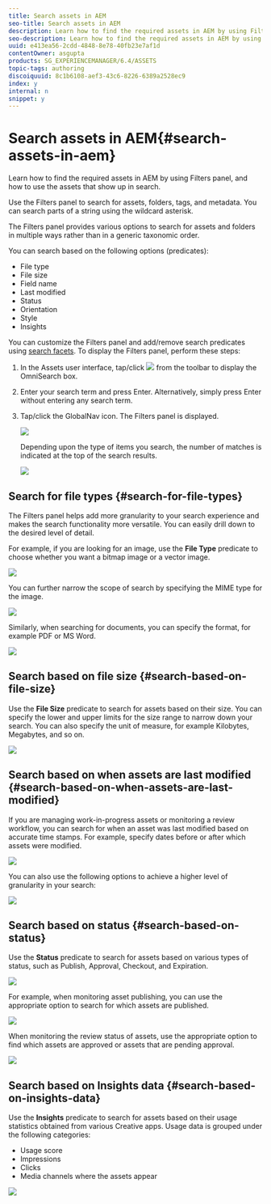 ```yaml
---
title: Search assets in AEM
seo-title: Search assets in AEM
description: Learn how to find the required assets in AEM by using Filters panel, and how to use the assets that show up in search.
seo-description: Learn how to find the required assets in AEM by using Filters panel, and how to use the assets that show up in search.
uuid: e413ea56-2cdd-4848-8e78-40fb23e7af1d
contentOwner: asgupta
products: SG_EXPERIENCEMANAGER/6.4/ASSETS
topic-tags: authoring
discoiquuid: 8c1b6108-aef3-43c6-8226-6389a2528ec9
index: y
internal: n
snippet: y
---
```


# Search assets in AEM{#search-assets-in-aem}

Learn how to find the required assets in AEM by using Filters panel, and how to use the assets that show up in search.

Use the Filters panel to search for assets, folders, tags, and metadata. You can search parts of a string using the wildcard asterisk.

The Filters panel provides various options to search for assets and folders in multiple ways rather than in a generic taxonomic order.

You can search based on the following options (predicates):

* File type
* File size
* Field name
* Last modified
* Status
* Orientation
* Style
* Insights

You can customize the Filters panel and add/remove search predicates using [search facets](../../assets/using/search-facets.md). To display the Filters panel, perform these steps:

1. In the Assets user interface, tap/click ![](assets/search_icon.png) from the toolbar to display the OmniSearch box.
1. Enter your search term and press Enter. Alternatively, simply press Enter without entering any search term. 
1. Tap/click the GlobalNav icon. The Filters panel is displayed. 

   ![](assets/filters_panel-1.png)

   Depending upon the type of items you search, the number of matches is indicated at the top of the search results.

   ![](assets/numer_of_searches.png)

## Search for file types {#search-for-file-types}

The Filters panel helps add more granularity to your search experience and makes the search functionality more versatile. You can easily drill down to the desired level of detail.

For example, if you are looking for an image, use the **File Type** predicate to choose whether you want a bitmap image or a vector image.

![](assets/image_type.png)

You can further narrow the scope of search by specifying the MIME type for the image.

![](assets/mime_type.png)

Similarly, when searching for documents, you can specify the format, for example PDF or MS Word.

![](assets/documents.png)

## Search based on file size {#search-based-on-file-size}

Use the **File Size** predicate to search for assets based on their size. You can specify the lower and upper limits for the size range to narrow down your search. You can also specify the unit of measure, for example Kilobytes, Megabytes, and so on.

![](assets/unit_of_measure.png)

## Search based on when assets are last modified {#search-based-on-when-assets-are-last-modified}

If you are managing work-in-progress assets or monitoring a review workflow, you can search for when an asset was last modified based on accurate time stamps. For example, specify dates before or after which assets were modified. 

![](assets/last_modified_dates.png)

You can also use the following options to achieve a higher level of granularity in your search: 

![](assets/timestamp.png)

## Search based on status {#search-based-on-status}

Use the **Status** predicate to search for assets based on various types of status, such as Publish, Approval, Checkout, and Expiration.

![](assets/status.png)

For example, when monitoring asset publishing, you can use the appropriate option to search for which assets are published.

![](assets/publish.png)

When monitoring the review status of assets, use the appropriate option to find which assets are approved or assets that are pending approval.

![](assets/approval.png)

## Search based on Insights data {#search-based-on-insights-data}

Use the **Insights** predicate to search for assets based on their usage statistics obtained from various Creative apps. Usage data is grouped under the following categories:

* Usage score
* Impressions
* Clicks
* Media channels where the assets appear

![](assets/insights.png)

